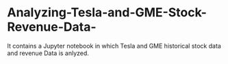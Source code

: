 # Analyzing-Tesla-and-GME-Stock-Revenue-Data-
It contains a Jupyter notebook in which Tesla and GME historical stock data and revenue Data is anlyzed.
